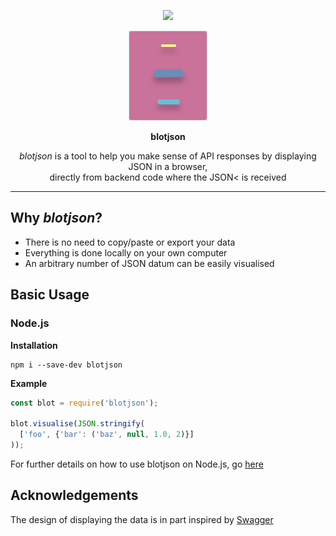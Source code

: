 <p align=center><a href="https://opensource.org/licenses/MIT"><img src="https://img.shields.io/badge/License-MIT-dae1e7.svg"></a></p>
<p align=center><img src=./logo_light.svg></p>

<p align=center><b>blotjson</b></p>

<p align=center><i>blotjson</i> is a tool to help you make sense of API responses by displaying JSON in a browser, <br />directly from backend code where the JSON< is received</p>

---

## Why *blotjson*?
* There is no need to copy/paste or export your data
* Everything is done locally on your own computer
* An arbitrary number of JSON datum can be easily visualised
## Basic Usage

### Node.js
**Installation**
```
npm i --save-dev blotjson
```
**Example**
```js
const blot = require('blotjson');

blot.visualise(JSON.stringify(
  ['foo', {'bar': ('baz', null, 1.0, 2)}]
));
```

For further details on how to use blotjson on Node.js, go [here](./src/lang/nodejs/README.md)

## Acknowledgements

The design of displaying the data is in part inspired by [Swagger](https://swagger.io)
